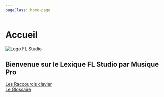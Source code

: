 ```yaml
---
pageClass: home-page
---
```

# Accueil

<div class="center">

![Logo FL Studio](/FL-Studio-12-Logo.png)

</div>

## Bienvenue sur le Lexique FL Studio par Musique Pro

[Les Raccourcis clavier](/shortcuts)  
[Le Glossaire](/glossaire)